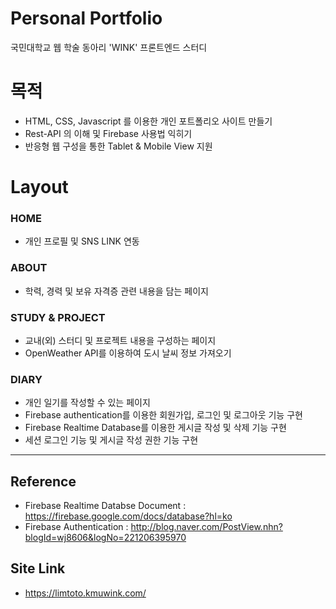 # Personal Portfolio
국민대학교 웹 학술 동아리 'WINK' 프론트엔드 스터디

# 목적
- HTML, CSS, Javascript 를 이용한 개인 포트폴리오 사이트 만들기
- Rest-API 의 이해 및 Firebase 사용법 익히기
- 반응형 웹 구성을 통한 Tablet & Mobile View 지원

# Layout
### HOME
* 개인 프로필 및 SNS LINK 연동
### ABOUT
* 학력, 경력 및 보유 자격증 관련 내용을 담는 페이지
### STUDY & PROJECT
* 교내(외) 스터디 및 프로젝트 내용을 구성하는 페이지
* OpenWeather API를 이용하여 도시 날씨 정보 가져오기
### DIARY
* 개인 일기를 작성할 수 있는 페이지
* Firebase authentication를 이용한 회원가입, 로그인 및 로그아웃 기능 구현
* Firebase Realtime Database를 이용한 게시글 작성 및 삭제 기능 구현
* 세션 로그인 기능 및 게시글 작성 권한 기능 구현
---
## Reference
* Firebase Realtime Databse Document : https://firebase.google.com/docs/database?hl=ko
* Firebase Authentication : http://blog.naver.com/PostView.nhn?blogId=wj8606&logNo=221206395970
## Site Link
* https://limtoto.kmuwink.com/
